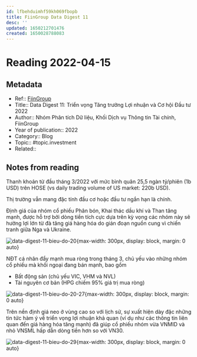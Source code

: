 ```yaml
---
id: lfbehduimhf59kh069fbopb
title: FiinGroup Data Digest 11
desc: ''
updated: 1650212701476
created: 1650028788083
---
```

# Reading 2022-04-15

## Metadata

- Ref:: [FiinGroup](https://web.fiintrade.vn/Upload/data-digest/Data_Digest_Report_No11_VN_Full.pdf)
- Title:: Data Digest 11: Triển vọng Tăng trưởng Lợi nhuận và Cơ hội Đầu tư 2022
- Author:: Nhóm Phân tích Dữ liệu, Khối Dịch vụ Thông tin Tài chính, FiinGroup
- Year of publication:: 2022
- Category:: Blog
- Topic:: #topic.investment
- Related:: 

## Notes from reading

Thanh khoản từ đầu tháng 3/2022 với mức bình quân 25,5 ngàn tỷ/phiên (1b USD) trên HOSE (vs daily trading volume of US market: 220b USD).

Thị trường vẫn mang đặc tính đầu cơ hoặc đầu tư ngắn hạn là chính.

Định giá của nhóm cổ phiếu Phân bón, Khai thác dầu khí và Than tăng mạnh, được hỗ trợ bởi dòng tiền tích cực dựa trên kỳ vọng các nhóm này sẽ hưởng lợi lớn từ đà tăng giá hàng hóa do gián đoạn nguồn cung vì chiến tranh giữa Nga và Ukraine.

![data-digest-11-bieu-do-20](https://ik.imagekit.io/casa/h7b-dendron/Screenshot_2022-04-17_035628_Dt7qD9Y2t.jpg?ik-sdk-version=javascript-1.4.3&updatedAt=1650160626504){max-width: 300px, display: block, margin: 0 auto}

NĐT cá nhân đẩy mạnh mua ròng trong tháng 3, chủ yếu vào những nhóm cổ phiếu mà khối ngoại đang bán mạnh, bao gồm
- Bất động sản (chủ yếu VIC, VHM và NVL)
- Tài nguyên cơ bản (HPG chiếm 95% giá trị mua ròng)

![data-digest-11-bieu-do-20-27](https://ik.imagekit.io/casa/h7b-dendron/Screenshot_2022-04-17_040003_13wjlN0sX.jpg?ik-sdk-version=javascript-1.4.3&updatedAt=1650160817220){max-width: 300px, display: block, margin: 0 auto}

Trên nền định giá neo ở vùng cao so với lịch sử, sự xuất hiện dày đặc những tin tức hàm ý về triển vọng lợi nhuận khả quan (ví dụ như các thông tin liên quan đến giá hàng hóa tăng mạnh) đã giúp cổ phiếu nhóm vừa VNMID và nhỏ VNSML hấp dẫn dòng tiền hơn so với VN30.

![data-digest-11-bieu-do-29](https://ik.imagekit.io/casa/h7b-dendron/Screenshot_2022-04-17_040455_8U-ea4TER.jpg?ik-sdk-version=javascript-1.4.3&updatedAt=1650161117505){max-width: 300px, display: block, margin: 0 auto}